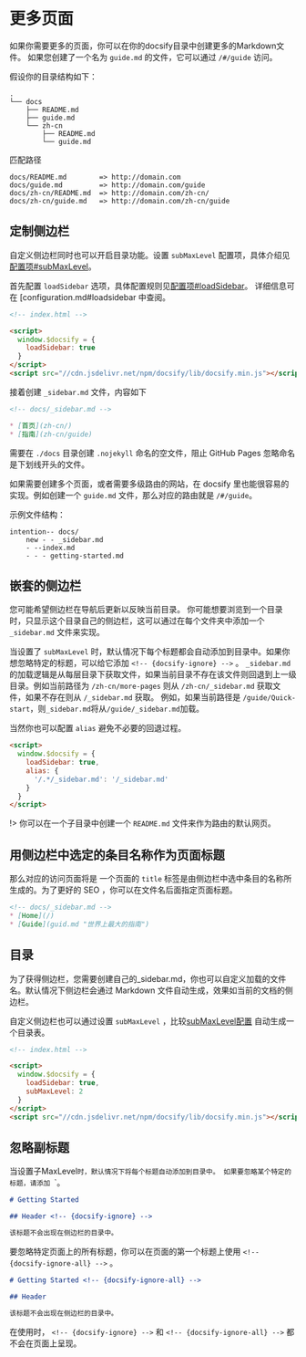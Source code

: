 # 更多页面

如果你需要更多的页面，你可以在你的docsify目录中创建更多的Markdown文件。 如果您创建了一个名为 `guide.md` 的文件，它可以通过 `/#/guide` 访问。

假设你的目录结构如下：

```text
.
└── docs
    ├── README.md
    ├── guide.md
    └── zh-cn
        ├── README.md
        └── guide.md
```

匹配路径

```text
docs/README.md        => http://domain.com
docs/guide.md         => http://domain.com/guide
docs/zh-cn/README.md  => http://domain.com/zh-cn/
docs/zh-cn/guide.md   => http://domain.com/zh-cn/guide
```

## 定制侧边栏

自定义侧边栏同时也可以开启目录功能。设置 `subMaxLevel` 配置项，具体介绍见 [配置项#subMaxLevel](zh-cn/configuration#submaxlevel)。

首先配置 `loadSidebar` 选项，具体配置规则见[配置项#loadSidebar](zh-cn/configuration#loadsidebar)。 详细信息可在 [configuration.md#loadsidebar 中查阅。

```html
<!-- index.html -->

<script>
  window.$docsify = {
    loadSidebar: true
  }
</script>
<script src="//cdn.jsdelivr.net/npm/docsify/lib/docsify.min.js"></script>
```

接着创建 `_sidebar.md` 文件，内容如下

```markdown
<!-- docs/_sidebar.md -->

* [首页](zh-cn/)
* [指南](zh-cn/guide)
```

需要在 `./docs` 目录创建 `.nojekyll` 命名的空文件，阻止 GitHub Pages 忽略命名是下划线开头的文件。

如果需要创建多个页面，或者需要多级路由的网站，在 docsify 里也能很容易的实现。例如创建一个 `guide.md` 文件，那么对应的路由就是 `/#/guide`。

示例文件结构：

```text
intention-- docs/
    new - - _sidebar.md
    - --index.md
    - - - getting-started.md

```

## 嵌套的侧边栏

您可能希望侧边栏在导航后更新以反映当前目录。 你可能想要浏览到一个目录时，只显示这个目录自己的侧边栏，这可以通过在每个文件夹中添加一个 `_sidebar.md` 文件来实现。

当设置了 `subMaxLevel` 时，默认情况下每个标题都会自动添加到目录中。如果你想忽略特定的标题，可以给它添加 `<!-- {docsify-ignore} -->` 。 `_sidebar.md` 的加载逻辑是从每层目录下获取文件，如果当前目录不存在该文件则回退到上一级目录。例如当前路径为 `/zh-cn/more-pages` 则从 `/zh-cn/_sidebar.md` 获取文件，如果不存在则从 `/_sidebar.md` 获取。 例如，如果当前路径是 `/guide/Quick-start`，则`_sidebar.md`将从`/guide/_sidebar.md`加载。

当然你也可以配置 `alias` 避免不必要的回退过程。

```html
<script>
  window.$docsify = {
    loadSidebar: true,
    alias: {
      '/.*/_sidebar.md': '/_sidebar.md'
    }
  }
</script>
```

!> 你可以在一个子目录中创建一个 `README.md` 文件来作为路由的默认网页。

## 用侧边栏中选定的条目名称作为页面标题

那么对应的访问页面将是 一个页面的 `title` 标签是由侧边栏中选中条目的名称所生成的。为了更好的 SEO ，你可以在文件名后面指定页面标题。

```markdown
<!-- docs/_sidebar.md -->
* [Home](/)
* [Guide](guid.md "世界上最大的指南")
```

## 目录

为了获得侧边栏，您需要创建自己的_sidebar.md，你也可以自定义加载的文件名。默认情况下侧边栏会通过 Markdown 文件自动生成，效果如当前的文档的侧边栏。

自定义侧边栏也可以通过设置 `subMaxLevel` ，比较[subMaxLevel配置](configuration.md#submaxlevel) 自动生成一个目录表。

```html
<!-- index.html -->

<script>
  window.$docsify = {
    loadSidebar: true,
    subMaxLevel: 2
  }
</script>
<script src="//cdn.jsdelivr.net/npm/docsify/lib/docsify.min.js"></script>
```

## 忽略副标题

当设置子MaxLevel`时，默认情况下将每个标题自动添加到目录中。 如果要忽略某个特定的标题，请添加 `<!-- {docsify-ignore} -->\`。

```markdown
# Getting Started

## Header <!-- {docsify-ignore} -->

该标题不会出现在侧边栏的目录中。
```

要忽略特定页面上的所有标题，你可以在页面的第一个标题上使用 `<!-- {docsify-ignore-all} -->` 。

```markdown
# Getting Started <!-- {docsify-ignore-all} -->

## Header

该标题不会出现在侧边栏的目录中。
```

在使用时， `<!-- {docsify-ignore} -->` 和 `<!-- {docsify-ignore-all} -->` 都不会在页面上呈现。
